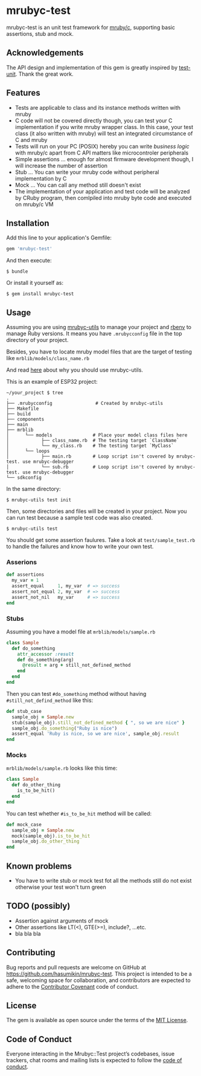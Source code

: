 # mrubyc-test

mrubyc-test is an unit test framework for [mruby/c](https://github.com/mrubyc/mrubyc), supporting basic assertions, stub and mock.

## Acknowledgements

The API design and implementation of this gem is greatly inspired by [test-unit](https://github.com/test-unit/test-unit). Thank the great work.

## Features

- Tests are applicable to class and its instance methods written with mruby
- C code will not be covered directly though, you can test your C implementation if you write mruby wrapper class. In this case, your test class (it also written with mruby) will test an integrated circumstance of C and mruby
- Tests will run on your PC (POSIX) hereby you can write *business logic* with mruby/c apart from C API matters like microcontroler peripherals
- Simple assertions ... enough for almost firmware development though, I will increase the number of assertion
- Stub ... You can write your mruby code without peripheral implementation by C
- Mock ... You can call any method still doesn't exist
- The implementation of your application and test code will be analyzed by CRuby program, then comlpiled into mruby byte code and executed on mruby/c VM

## Installation

Add this line to your application's Gemfile:

```ruby
gem 'mrubyc-test'
```

And then execute:

    $ bundle

Or install it yourself as:

    $ gem install mrubyc-test


## Usage

Assuming you are using [mrubyc-utils](https://github.com/hasumikin/mrubyc-utils) to manage your project and [rbenv](https://github.com/rbenv/rbenv) to manage Ruby versions.
It means you have `.mrubycconfig` file in the top directory of your project.

Besides, you have to locate mruby model files that are the target of testing like `mrblib/models/class_name.rb`

And read [here](https://github.com/hasumikin/mrubyc-utils#wrapper-of-gem-mrubyc-test-and-mrubyc-debugger) about why you should use mrubyc-utils.

This is an example of ESP32 project:

```
~/your_project $ tree
.
├── .mrubycconfig                # Created by mrubyc-utils
├── Makefile
├── build
├── components
├── main
├── mrblib
│      └── models               # Place your model class files here
│            ├── class_name.rb  # The testing target `ClassName`
│            └── my_class.rb    # The testing target `MyClass`
│      └── loops
│            ├── main.rb        # Loop script isn't covered by mrubyc-test. use mrubyc-debugger
│            └── sub.rb         # Loop script isn't covered by mrubyc-test. use mrubyc-debugger
└── sdkconfig
```

In the same directory:

    $ mrubyc-utils test init

Then, some directories and files will be created in your project.
Now you can run test because a sample test code was also created.

    $ mrubyc-utils test

You should get some assertion faulures.
Take a look at `test/sample_test.rb` to handle the failures and know how to write your own test.

### Asserions

```ruby
def assertions
  my_var = 1
  assert_equal     1, my_var  # => success
  assert_not_equal 2, my_var  # => success
  assert_not_nil   my_var     # => success
end
```

### Stubs

Assuming you have a model file at `mrblib/models/sample.rb`

```ruby
class Sample
  def do_something
    attr_accessor :result
    def do_something(arg)
      @result = arg + still_not_defined_method
    end
  end
end
```

Then you can test `#do_something` method without having `#still_not_defind_method` like this:

```ruby
def stub_case
  sample_obj = Sample.new
  stub(sample_obj).still_not_defined_method { ", so we are nice" }
  sample_obj.do_something("Ruby is nice")
  assert_equal 'Ruby is nice, so we are nice', sample_obj.result
end
```

### Mocks

`mrblib/models/sample.rb` looks like this time:

```ruby
class Sample
  def do_other_thing
    is_to_be_hit()
  end
end
```

You can test whether `#is_to_be_hit` method will be called:

```ruby
def mock_case
  sample_obj = Sample.new
  mock(sample_obj).is_to_be_hit
  sample_obj.do_other_thing
end
```

## Known problems

- You have to write stub or mock test fot all the methods still do not exist otherwise your test won't turn green

## TODO (possibly)

- Assertion against arguments of mock
- Other assertions like LT(<), GTE(>=), include?, ...etc.
- bla bla bla

## Contributing

Bug reports and pull requests are welcome on GitHub at https://github.com/hasumikin/mrubyc-test. This project is intended to be a safe, welcoming space for collaboration, and contributors are expected to adhere to the [Contributor Covenant](http://contributor-covenant.org) code of conduct.

## License

The gem is available as open source under the terms of the [MIT License](https://opensource.org/licenses/MIT).

## Code of Conduct

Everyone interacting in the Mrubyc::Test project’s codebases, issue trackers, chat rooms and mailing lists is expected to follow the [code of conduct](https://github.com/[USERNAME]/mrubyc-test/blob/master/CODE_OF_CONDUCT.md).
